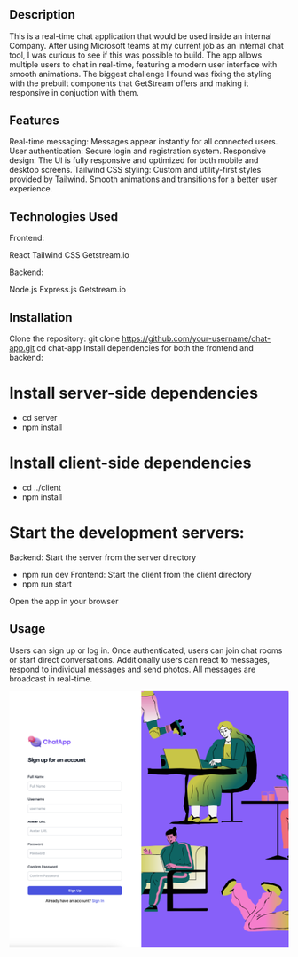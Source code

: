 # <ChatApp>

## Description

This is a real-time chat application that would be used inside an internal Company. After using Microsoft teams at my current job as an internal chat tool, I was curious to see if this was possible to build.  The app allows multiple users to chat in real-time, featuring a modern user interface with smooth animations. The biggest challenge I found was fixing the styling with the prebuilt components that GetStream offers and making it responsive in conjuction with them. 

## Features
Real-time messaging: Messages appear instantly for all connected users.
User authentication: Secure login and registration system.
Responsive design: The UI is fully responsive and optimized for both mobile and desktop screens.
Tailwind CSS styling: Custom and utility-first styles provided by Tailwind.
Smooth animations and transitions for a better user experience.

## Technologies Used
Frontend:

React
Tailwind CSS
Getstream.io

Backend:

Node.js
Express.js
Getstream.io

## Installation

Clone the repository:
git clone https://github.com/your-username/chat-app.git
cd chat-app
Install dependencies for both the frontend and backend:

# Install server-side dependencies
- cd server
- npm install

# Install client-side dependencies
- cd ../client
- npm install

# Start the development servers:

Backend: Start the server from the server directory
- npm run dev
Frontend: Start the client from the client directory
- npm run start

Open the app in your browser

## Usage

Users can sign up or log in.
Once authenticated, users can join chat rooms or start direct conversations. Additionally users can react to messages, respond to individual messages and send photos. 
All messages are broadcast in real-time.

![ChatApp](/chatapp.png)

